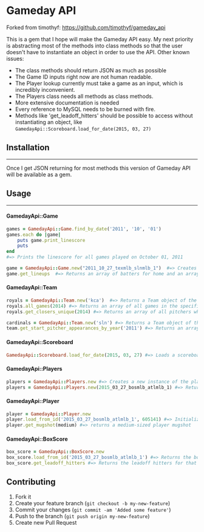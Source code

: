 # Gameday API

Forked from timothyf: https://github.com/timothyf/gameday_api

This is a gem that I hope will make the Gameday API easy. My next priority is abstracting most of the methods into class methods so that the user doesn't have to instantiate an object in order to use the API. Other known issues:
* The class methods should return JSON as much as possible
* The Game ID inputs right now are not human readable.
* The Player lookup currently must take a game as an input, which is incredibly inconvenient. 
* The Players class needs all methods as class methods.
* More extensive documentation is needed
* Every reference to MySQL needs to be burned with fire.
* Methods like 'get_leadoff_hitters' should be possible to access without instantiating an object, like `GamedayApi::Scoreboard.load_for_date(2015, 03, 27)`

## Installation
-------
Once I get JSON returning for most methods this version of Gameday API will be available as a gem.

## Usage
-------

#### GamedayApi::Game
```ruby
games = GamedayApi::Game.find_by_date('2011', '10', '01')
games.each do |game| 
    puts game.print_linescore
    puts
end
#=> Prints the linescore for all games played on October 01, 2011

game = GamedayApi::Game.new("2011_10_27_texmlb_slnmlb_1")  #=> Creates a new game based on a game id
game.get_lineups  #=> Returns an array of batters for home and an array of batters for away. 
```

#### GamedayApi::Team
```ruby
royals = GamedayApi::Team.new('kca')  #=> Returns a Team object of the Kansas City Royals
royals.all_games(2014) #=> Returns an array of all games in the specified season
royals.get_closers_unique(2014) #=> Returns an array of all pitchers who closed at least one game during the specified season.

cardinals = GamedayApi::Team.new('sln') #=> Returns a Team object of the St. Louis Cardinals
team.get_start_pitcher_appearances_by_year('2011') #=> Returns an array of all pitching starts for the specified season.
```

#### GamedayApi::Scoreboard
```ruby
GamedayApi::Scoreboard.load_for_date(2015, 03, 27) #=> Loads a scoreboard xml file for the specified date.
```

#### GamedayApi::Players
```ruby
players = GamedayApi::Players.new #=> Creates a new instance of the players class
players = GamedayApi::Players.new(2015_03_27_bosmlb_atlmlb_1) #=> Returns an XML of the player an umpire rosters for the specified game id. 
```

#### GamedayApi::Player
```ruby
player = GamedayApi::Player.new
player.load_from_id('2015_03_27_bosmlb_atlmlb_1', 605141) #=> Initialized a player object from the xml file on GameDay
player.get_mugshot(medium) #=> returns a medium-sized player mugshot
```

#### GamedayApi::BoxScore
```ruby
box_score = GamedayApi::BoxScore.new
box_score.load_from_id('2015_03_27_bosmlb_atlmlb_1') #=> Returns the box score for the specified game id
box_score.get_leadoff_hitters #=> Returns the leadoff hitters for that game
```

## Contributing

1. Fork it
2. Create your feature branch (`git checkout -b my-new-feature`)
3. Commit your changes (`git commit -am 'Added some feature'`)
4. Push to the branch (`git push origin my-new-feature`)
5. Create new Pull Request




